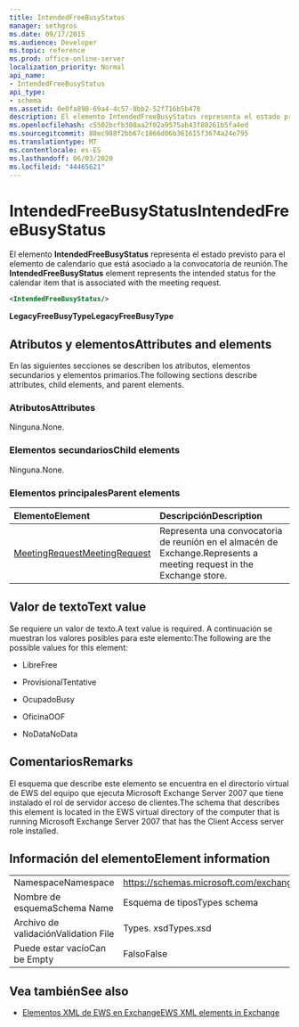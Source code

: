 ```yaml
---
title: IntendedFreeBusyStatus
manager: sethgros
ms.date: 09/17/2015
ms.audience: Developer
ms.topic: reference
ms.prod: office-online-server
localization_priority: Normal
api_name:
- IntendedFreeBusyStatus
api_type:
- schema
ms.assetid: 0e0fa898-69a4-4c57-8bb2-52f716b5b478
description: El elemento IntendedFreeBusyStatus representa el estado previsto para el elemento de calendario que está asociado a la convocatoria de reunión.
ms.openlocfilehash: c5502bcfb308aa2f02a9575ab43f80261b5fa4ed
ms.sourcegitcommit: 88ec988f2bb67c1866d06b361615f3674a24e795
ms.translationtype: MT
ms.contentlocale: es-ES
ms.lasthandoff: 06/03/2020
ms.locfileid: "44465621"
---
```

# <a name="intendedfreebusystatus"></a><span data-ttu-id="3ac21-103">IntendedFreeBusyStatus</span><span class="sxs-lookup"><span data-stu-id="3ac21-103">IntendedFreeBusyStatus</span></span>

<span data-ttu-id="3ac21-104">El elemento **IntendedFreeBusyStatus** representa el estado previsto para el elemento de calendario que está asociado a la convocatoria de reunión.</span><span class="sxs-lookup"><span data-stu-id="3ac21-104">The **IntendedFreeBusyStatus** element represents the intended status for the calendar item that is associated with the meeting request.</span></span> 
  
```xml
<IntendedFreeBusyStatus/>
```

 <span data-ttu-id="3ac21-105">**LegacyFreeBusyType**</span><span class="sxs-lookup"><span data-stu-id="3ac21-105">**LegacyFreeBusyType**</span></span>
## <a name="attributes-and-elements"></a><span data-ttu-id="3ac21-106">Atributos y elementos</span><span class="sxs-lookup"><span data-stu-id="3ac21-106">Attributes and elements</span></span>

<span data-ttu-id="3ac21-107">En las siguientes secciones se describen los atributos, elementos secundarios y elementos primarios.</span><span class="sxs-lookup"><span data-stu-id="3ac21-107">The following sections describe attributes, child elements, and parent elements.</span></span>
  
### <a name="attributes"></a><span data-ttu-id="3ac21-108">Atributos</span><span class="sxs-lookup"><span data-stu-id="3ac21-108">Attributes</span></span>

<span data-ttu-id="3ac21-109">Ninguna.</span><span class="sxs-lookup"><span data-stu-id="3ac21-109">None.</span></span>
  
### <a name="child-elements"></a><span data-ttu-id="3ac21-110">Elementos secundarios</span><span class="sxs-lookup"><span data-stu-id="3ac21-110">Child elements</span></span>

<span data-ttu-id="3ac21-111">Ninguna.</span><span class="sxs-lookup"><span data-stu-id="3ac21-111">None.</span></span>
  
### <a name="parent-elements"></a><span data-ttu-id="3ac21-112">Elementos principales</span><span class="sxs-lookup"><span data-stu-id="3ac21-112">Parent elements</span></span>

|<span data-ttu-id="3ac21-113">**Elemento**</span><span class="sxs-lookup"><span data-stu-id="3ac21-113">**Element**</span></span>|<span data-ttu-id="3ac21-114">**Descripción**</span><span class="sxs-lookup"><span data-stu-id="3ac21-114">**Description**</span></span>|
|:-----|:-----|
|[<span data-ttu-id="3ac21-115">MeetingRequest</span><span class="sxs-lookup"><span data-stu-id="3ac21-115">MeetingRequest</span></span>](meetingrequest.md) <br/> |<span data-ttu-id="3ac21-116">Representa una convocatoria de reunión en el almacén de Exchange.</span><span class="sxs-lookup"><span data-stu-id="3ac21-116">Represents a meeting request in the Exchange store.</span></span>  <br/> |
   
## <a name="text-value"></a><span data-ttu-id="3ac21-117">Valor de texto</span><span class="sxs-lookup"><span data-stu-id="3ac21-117">Text value</span></span>

<span data-ttu-id="3ac21-118">Se requiere un valor de texto.</span><span class="sxs-lookup"><span data-stu-id="3ac21-118">A text value is required.</span></span> <span data-ttu-id="3ac21-119">A continuación se muestran los valores posibles para este elemento:</span><span class="sxs-lookup"><span data-stu-id="3ac21-119">The following are the possible values for this element:</span></span>
  
- <span data-ttu-id="3ac21-120">Libre</span><span class="sxs-lookup"><span data-stu-id="3ac21-120">Free</span></span>
    
- <span data-ttu-id="3ac21-121">Provisional</span><span class="sxs-lookup"><span data-stu-id="3ac21-121">Tentative</span></span>
    
- <span data-ttu-id="3ac21-122">Ocupado</span><span class="sxs-lookup"><span data-stu-id="3ac21-122">Busy</span></span>
    
- <span data-ttu-id="3ac21-123">Oficina</span><span class="sxs-lookup"><span data-stu-id="3ac21-123">OOF</span></span>
    
- <span data-ttu-id="3ac21-124">NoData</span><span class="sxs-lookup"><span data-stu-id="3ac21-124">NoData</span></span>
    
## <a name="remarks"></a><span data-ttu-id="3ac21-125">Comentarios</span><span class="sxs-lookup"><span data-stu-id="3ac21-125">Remarks</span></span>

<span data-ttu-id="3ac21-126">El esquema que describe este elemento se encuentra en el directorio virtual de EWS del equipo que ejecuta Microsoft Exchange Server 2007 que tiene instalado el rol de servidor acceso de clientes.</span><span class="sxs-lookup"><span data-stu-id="3ac21-126">The schema that describes this element is located in the EWS virtual directory of the computer that is running Microsoft Exchange Server 2007 that has the Client Access server role installed.</span></span>
  
## <a name="element-information"></a><span data-ttu-id="3ac21-127">Información del elemento</span><span class="sxs-lookup"><span data-stu-id="3ac21-127">Element information</span></span>

|||
|:-----|:-----|
|<span data-ttu-id="3ac21-128">Namespace</span><span class="sxs-lookup"><span data-stu-id="3ac21-128">Namespace</span></span>  <br/> |https://schemas.microsoft.com/exchange/services/2006/types  <br/> |
|<span data-ttu-id="3ac21-129">Nombre de esquema</span><span class="sxs-lookup"><span data-stu-id="3ac21-129">Schema Name</span></span>  <br/> |<span data-ttu-id="3ac21-130">Esquema de tipos</span><span class="sxs-lookup"><span data-stu-id="3ac21-130">Types schema</span></span>  <br/> |
|<span data-ttu-id="3ac21-131">Archivo de validación</span><span class="sxs-lookup"><span data-stu-id="3ac21-131">Validation File</span></span>  <br/> |<span data-ttu-id="3ac21-132">Types. xsd</span><span class="sxs-lookup"><span data-stu-id="3ac21-132">Types.xsd</span></span>  <br/> |
|<span data-ttu-id="3ac21-133">Puede estar vacío</span><span class="sxs-lookup"><span data-stu-id="3ac21-133">Can be Empty</span></span>  <br/> |<span data-ttu-id="3ac21-134">Falso</span><span class="sxs-lookup"><span data-stu-id="3ac21-134">False</span></span>  <br/> |
   
## <a name="see-also"></a><span data-ttu-id="3ac21-135">Vea también</span><span class="sxs-lookup"><span data-stu-id="3ac21-135">See also</span></span>



- [<span data-ttu-id="3ac21-136">Elementos XML de EWS en Exchange</span><span class="sxs-lookup"><span data-stu-id="3ac21-136">EWS XML elements in Exchange</span></span>](ews-xml-elements-in-exchange.md)

